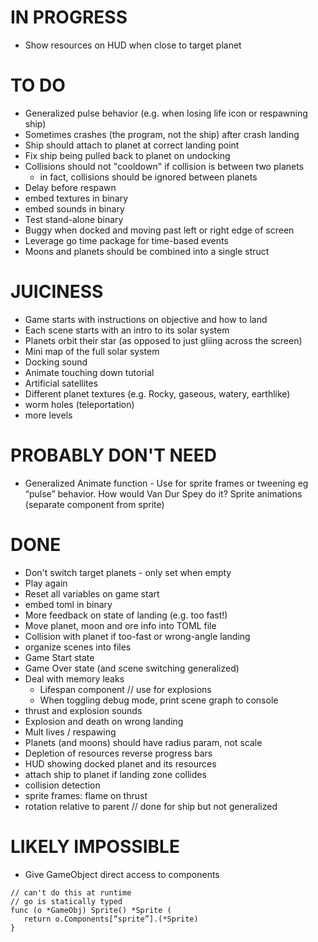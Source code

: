 # IN PROGRESS

- Show resources on HUD when close to target planet

# TO DO

- Generalized pulse behavior (e.g. when losing life icon or respawning ship)
- Sometimes crashes (the program, not the ship) after crash landing
- Ship should attach to planet at correct landing point
- Fix ship being pulled back to planet on undocking
- Collisions should not "cooldown" if collision is between two planets
  - in fact, collisions should be ignored between planets
- Delay before respawn
- embed textures in binary
- embed sounds in binary
- Test stand-alone binary
- Buggy when docked and moving past left or right edge of screen
- Leverage go time package for time-based events
- Moons and planets should be combined into a single struct

# JUICINESS

- Game starts with instructions on objective and how to land
- Each scene starts with an intro to its solar system
- Planets orbit their star (as opposed to just gliing across the screen)
- Mini map of the full solar system
- Docking sound
- Animate touching down tutorial
- Artificial satellites
- Different planet textures (e.g. Rocky, gaseous, watery, earthlike)
- worm holes (teleportation)
- more levels

# PROBABLY DON'T NEED

- Generalized Animate function - Use for sprite frames or tweening eg “pulse” behavior. How would Van Dur Spey do it? Sprite animations (separate component from sprite)

# DONE

- Don't switch target planets - only set when empty
- Play again
- Reset all variables on game start
- embed toml in binary
- More feedback on state of landing (e.g. too fast!)
- Move planet, moon and ore info into TOML file
- Collision with planet if too-fast or wrong-angle landing
- organize scenes into files
- Game Start state
- Game Over state (and scene switching generalized)
- Deal with memory leaks
  - Lifespan component // use for explosions
  - When toggling debug mode, print scene graph to console
- thrust and explosion sounds
- Explosion and death on wrong landing
- Mult lives / respawing
- Planets (and moons) should have radius param, not scale
- Depletion of resources reverse progress bars
- HUD showing docked planet and its resources
- attach ship to planet if landing zone collides
- collision detection
- sprite frames: flame on thrust
- rotation relative to parent // done for ship but not generalized

# LIKELY IMPOSSIBLE

- Give GameObject direct access to components

```
// can't do this at runtime
// go is statically typed
func (o *GameObj) Sprite() *Sprite (
   return o.Components[“sprite”].(*Sprite)
}
```
